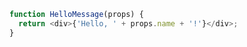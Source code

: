 ---
---
```javascript
function HelloMessage(props) {
  return <div>{'Hello, ' + props.name + '!'}</div>;
}
```
